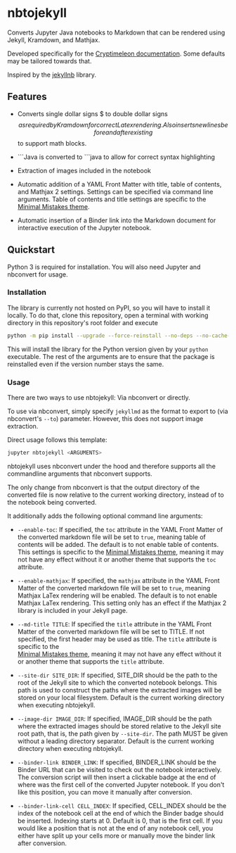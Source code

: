 # nbtojekyll
Converts Jupyter Java notebooks to Markdown that can be rendered using Jekyll, Kramdown, and Mathjax.

Developed specifically for the [Cryptimeleon documentation](https://github.com/cryptimeleon/cryptimeleon.github.io).
Some defaults may be tailored towards that.

Inspired by the [jekyllnb](https://github.com/klane/jekyllnb) library.

## Features

- Converts single dollar signs $ to double dollar signs $$ as required by Kramdown for correct 
  Latex rendering. Also inserts newlines before and after existing $$ to support math blocks.
    
- \`\`\`Java is converted to \`\`\`java to allow for correct syntax highlighting

- Extraction of images included in the notebook

- Automatic addition of a YAML Front Matter with title, table of contents, and Mathjax 2 settings.
  Settings can be specified via command line arguments.
  Table of contents and title settings are specific to the 
  [Minimal Mistakes theme](https://mmistakes.github.io/minimal-mistakes/).

- Automatic insertion of a Binder link into the Markdown document for interactive execution of the 
  Jupyter notebook.

## Quickstart

Python 3 is required for installation. You will also need Jupyter and nbconvert for usage.

### Installation

The library is currently not hosted on PyPI, so you will have to install it locally.
To do that, clone this repository, open a terminal with working directory in this repository's
root folder and execute
```bash
python -m pip install --upgrade --force-reinstall --no-deps --no-cache-dir .
```
This will install the library for the Python version given by your `python` executable.
The rest of the arguments are to ensure that the package is reinstalled even if the version number
stays the same.

### Usage

There are two ways to use nbtojekyll: Via nbconvert or directly.

To use via nbconvert, simply specify `jekyllmd` as the format to export to (via nbconvert's `--to`)
parameter. However, this does not support image extraction.

Direct usage follows this template:
```bash
jupyter nbtojekyll <ARGUMENTS>
```
nbtojekyll uses nbconvert under the hood and therefore supports all the commandline arguments that
nbconvert supports.

The only change from nbconvert is that the output directory of the converted file is now relative 
to the current working directory, instead of to the notebook being converted.

It additionally adds the following optional command line arguments:

- `--enable-toc`: If specified, the `toc` attribute in the YAML Front Matter of the converted 
  markdown file will be set to `true`, meaning table of contents will be added. 
  The default is to not enable table of contents. This settings is specific to the 
  [Minimal Mistakes theme](https://mmistakes.github.io/minimal-mistakes/), meaning it may not
  have any effect without it or another theme that supports the `toc` attribute.
  
- `--enable-mathjax`: If specified, the `mathjax` attribute in the YAML Front Matter of the 
  converted markdown file will be set to `true`, meaning Mathjax LaTex rendering will be enabled.
  The default is to not enable Mathjax LaTex rendering.
  This setting only has an effect if the Mathjax 2 library is included in your Jekyll page.
  
- `--md-title TITLE`: If specified the `title` attribute in the YAML Front Matter of the
  converted markdown file will be set to TITLE. If not specified, the first header may be used
  as title. The `title` attribute is specific to the   
  [Minimal Mistakes theme](https://mmistakes.github.io/minimal-mistakes/), meaning it may not
  have any effect without it or another theme that supports the `title` attribute.

- `--site-dir SITE_DIR`: If specified, SITE_DIR should be the path to the root of the Jekyll site
  to which the converted notebook belongs. This path is used to construct the paths where the
  extracted images will be stored on your local filesystem. Default is the current working directory
  when executing nbtojekyll.
  
- `--image-dir IMAGE_DIR`: If specified, IMAGE_DIR should be the path where the extracted images 
  should be stored relative to the Jekyll site root path, that is, the path given by `--site-dir`. 
  The path MUST be given without a leading directory separator. 
  Default is the current working directory when executing nbtojekyll.
  
- `--binder-link BINDER_LINK`: If specified, BINDER_LINK should be the Binder URL that can be 
  visited to check out the notebook interactively. The conversion script will then insert a 
  clickable badge at the end of where was the first cell of the converted Jupyter notebook.
  If you don't like this position, you can move it manually after conversion.
  
- `--binder-link-cell CELL_INDEX`: If specified, CELL_INDEX should be the index of the notebook
  cell at the end of which the Binder badge should be inserted. Indexing starts at 0.
  Default is 0, that is the first cell.
  If you would like a position that is not at the end of any notebook cell, you either have
  split up your cells more or manually move the binder link after conversion.
